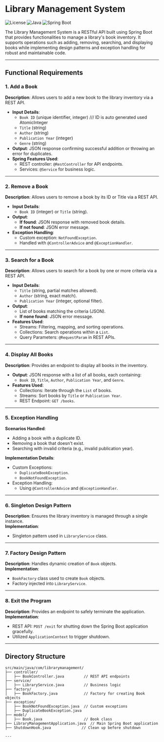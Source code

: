 # Library Management System

![License](https://img.shields.io/badge/license-MIT-blue.svg)
![Java](https://img.shields.io/badge/language-Java-green.svg)
![Spring Boot](https://img.shields.io/badge/framework-Spring%20Boot-brightgreen.svg)

The Library Management System is a RESTful API built using Spring Boot that provides functionalities to manage a library's book inventory. It supports operations such as adding, removing, searching, and displaying books while implementing design patterns and exception handling for robust and maintainable code.

---

## Functional Requirements

### 1. Add a Book
**Description**: Allows users to add a new book to the library inventory via a REST API.  
- **Input Details**:  
  - `Book ID` (unique identifier, integer) /// ID is auto generated used AtomicInteger  
  - `Title` (string)  
  - `Author` (string)  
  - `Publication Year` (integer)  
  - `Genre` (string)  
- **Output**: JSON response confirming successful addition or throwing an error for duplicates.  
- **Spring Features Used**:  
  - REST controller: `@RestController` for API endpoints.  
  - Services: `@Service` for business logic.  

---

### 2. Remove a Book
**Description**: Allows users to remove a book by its ID or Title via a REST API.  
- **Input Details**:  
  - `Book ID` (integer) or `Title` (string).  
- **Output**:  
  - **If found**: JSON response with removed book details.  
  - **If not found**: JSON error message.  
- **Exception Handling**:  
  - Custom exception: `NotFoundException`.  
  - Handled with `@ControllerAdvice` and `@ExceptionHandler`.  

---

### 3. Search for a Book
**Description**: Allows users to search for a book by one or more criteria via a REST API.  
- **Input Details**:  
  - `Title` (string, partial matches allowed).  
  - `Author` (string, exact match).  
  - `Publication Year` (integer, optional filter).  
- **Output**:  
  - List of books matching the criteria (JSON).  
  - **If none found**: JSON error message.  
- **Features Used**:  
  - Streams: Filtering, mapping, and sorting operations.  
  - Collections: Search operations within a `List`.  
  - Query Parameters: `@RequestParam` in REST APIs.  

---

### 4. Display All Books
**Description**: Provides an endpoint to display all books in the inventory.  
- **Output**: JSON response with a list of all books, each containing:  
  - `Book ID`, `Title`, `Author`, `Publication Year`, and `Genre`.  
- **Features Used**:  
  - Collections: Iterate through the `List` of books.  
  - Streams: Sort books by `Title` or `Publication Year`.  
  - REST Endpoint: `GET /books`.  

---

### 5. Exception Handling
**Scenarios Handled**:  
- Adding a book with a duplicate ID.  
- Removing a book that doesn't exist.  
- Searching with invalid criteria (e.g., invalid publication year).  

**Implementation Details**:  
- Custom Exceptions:  
  - `DuplicateBookException`.  
  - `BookNotFoundException`.  
- Exception Handling:  
  - Using `@ControllerAdvice` and `@ExceptionHandler`.  

---

### 6. Singleton Design Pattern
**Description**: Ensures the library inventory is managed through a single instance.  
**Implementation**:  
- Singleton pattern used in `LibraryService` class.  

---

### 7. Factory Design Pattern
**Description**: Handles dynamic creation of `Book` objects.  
**Implementation**:  
- `BookFactory` class used to create `Book` objects.  
- Factory injected into `LibraryService`.  

---

### 8. Exit the Program
**Description**: Provides an endpoint to safely terminate the application.  
**Implementation**:  
- REST API: `POST /exit` for shutting down the Spring Boot application gracefully.  
- Utilized `ApplicationContext` to trigger shutdown.  

---


## Directory Structure

```plaintext
src/main/java/com/librarymanagement/
├── controller/
│   ├── BookController.java         // REST API endpoints
├── service/
│   ├── LibraryService.java         // Business logic
├── factory/
│   ├── BookFactory.java            // Factory for creating Book objects
├── exception/
│   ├── BookNotFoundException.java  // Custom exceptions
│   ├── DuplicateBookException.java
├── model/
│   ├── Book.java                   // Book class
├── LibraryManagementApplication.java  // Main Spring Boot application
├── ShutdownHook.java              // Clean up before shutdown

---
